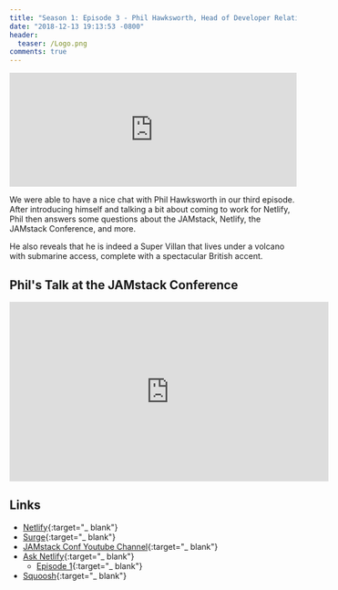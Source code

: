 ```yaml
---
title: "Season 1: Episode 3 - Phil Hawksworth, Head of Developer Relations at Netlify"
date: "2018-12-13 19:13:53 -0800"
header:
  teaser: /Logo.png
comments: true
---
```


<iframe frameborder='0' height='200px' scrolling='no' seamless src='https://embed.simplecast.com/e6a65f1b?color=3d3d3d' width='100%'></iframe>

We were able to have a nice chat with Phil Hawksworth in our third episode. After introducing himself and talking a bit about coming to work for Netlify, Phil then answers some questions about the JAMstack, Netlify, the JAMstack Conference, and more.

He also reveals that he is indeed a Super Villan that lives under a volcano with submarine access, complete with a spectacular British accent.

## Phil's Talk at the JAMstack Conference

<iframe width="560" height="315" src="https://www.youtube.com/embed/Opye_qcRdUo" frameborder="0" allow="accelerometer; autoplay; encrypted-media; gyroscope; picture-in-picture" allowfullscreen></iframe>

## Links

* [Netlify](https://netlify.com){:target="_ blank"}
* [Surge](https://surge.sh/){:target="_ blank"}
* [JAMstack Conf Youtube Channel](https://www.youtube.com/channel/UC8bRyfU7ycLXnEBfvdorpUg/feed){:target="_ blank"}
* [Ask Netlify](https://ask.netlify.com){:target="_ blank"}
    * [Episode 1](https://ask.netlify.com/episode/01/){:target="_ blank"}
* [Squoosh](https://squoosh.app){:target="_ blank"}
